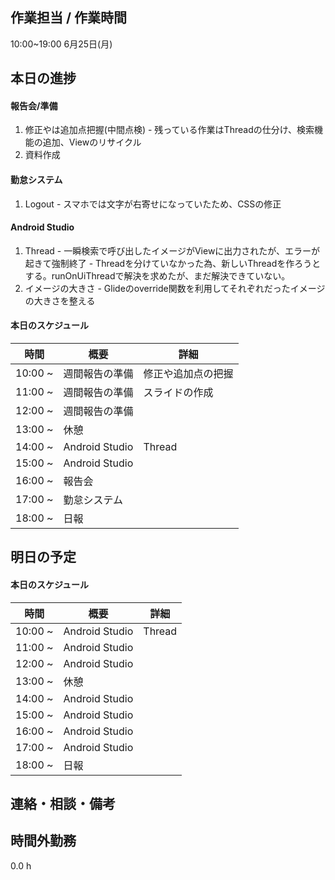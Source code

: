 ﻿## 作業担当 /  作業時間
10:00~19:00 6月25日(月)
## 本日の進捗
#### 報告会/準備
  1. 修正やは追加点把握(中間点検)
    - 残っている作業はThreadの仕分け、検索機能の追加、Viewのリサイクル
  2. 資料作成

#### 勤怠システム
  1. Logout
    - スマホでは文字が右寄せになっていたため、CSSの修正

#### Android Studio
  1. Thread
    - 一瞬検索で呼び出したイメージがViewに出力されたが、エラーが起きて強制終了
    - Threadを分けていなかった為、新しいThreadを作ろうとする。runOnUiThreadで解決を求めたが、まだ解決できていない。
  2. イメージの大きさ
    - Glideのoverride関数を利用してそれぞれだったイメージの大きさを整える
 

#### 本日のスケジュール

|時間  |概要  |詳細  |
|---|---|---|
|10:00 ~| 週間報告の準備 | 修正や追加点の把握 |
|11:00 ~| 週間報告の準備 | スライドの作成 |
|12:00 ~| 週間報告の準備 |  |
|13:00 ~| 休憩 |  |
|14:00 ~| Android Studio | Thread |
|15:00 ~| Android Studio |  |
|16:00 ~| 報告会 |  |
|17:00 ~| 勤怠システム |  |
|18:00 ~| 日報 |  |

## 明日の予定

#### 本日のスケジュール

|時間  |概要  |詳細  |
|---|---|---|
|10:00 ~| Android Studio | Thread |
|11:00 ~| Android Studio |  |
|12:00 ~| Android Studio |  |
|13:00 ~| 休憩 |  |
|14:00 ~| Android Studio |  |
|15:00 ~| Android Studio |  |
|16:00 ~| Android Studio |  |
|17:00 ~| Android Studio |  |
|18:00 ~| 日報 |  |

## 連絡・相談・備考

## 時間外勤務
0.0 h
